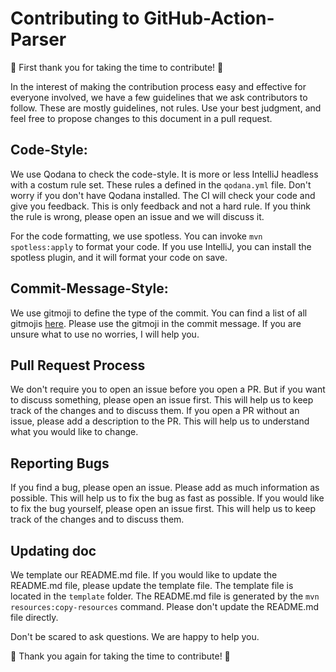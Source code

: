 # Contributing to GitHub-Action-Parser

🎉 First thank you for taking the time to contribute! 🎉

In the interest of making the contribution process easy and effective for everyone involved, we have a few guidelines that we ask contributors to follow. These are mostly guidelines, not rules. Use your best judgment, and feel free to propose changes to this document in a pull request.


## Code-Style:

We use Qodana to check the code-style. It is more or less IntelliJ headless with a costum rule set. These rules a defined in the `qodana.yml` file. Don't worry if you don't have Qodana installed. The CI will check your code and give you feedback. This is only feedback and not a hard rule. If you think the rule is wrong, please open an issue and we will discuss it.

For the code formatting, we use spotless. You can invoke `mvn spotless:apply` to format your code. If you use IntelliJ, you can install the spotless plugin, and it will format your code on save.


## Commit-Message-Style:

We use gitmoji to define the type of the commit. You can find a list of all gitmojis [here](https://gitmoji.dev/). Please use the gitmoji in the commit message. If you are unsure what to use no worries, I will help you.

## Pull Request Process

We don't require you to open an issue before you open a PR. But if you want to discuss something, please open an issue first. This will help us to keep track of the changes and to discuss them. If you open a PR without an issue, please add a description to the PR. This will help us to understand what you would like to change.

## Reporting Bugs

If you find a bug, please open an issue. Please add as much information as possible. This will help us to fix the bug as fast as possible. If you would like to fix the bug yourself, please open an issue first. This will help us to keep track of the changes and to discuss them.

## Updating doc

We template our README.md file. If you would like to update the README.md file, please update the template file. The template file is located in the `template` folder. The README.md file is generated by the `mvn resources:copy-resources` command. Please don't update the README.md file directly.


Don't be scared to ask questions. We are happy to help you.

🎉 Thank you again for taking the time to contribute! 🎉